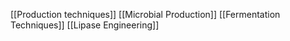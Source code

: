 [[Production techniques]]
[[Microbial Production]]
[[Fermentation Techniques]]
[[Lipase Engineering]]
